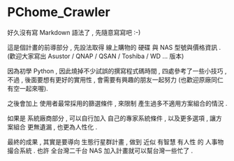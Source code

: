 # PChome_Crawler

好久沒有寫 Markdown 語法了 , 先隨意寫寫吧 :-)

這是個計畫的前導部分 , 先設法取得 線上購物的 硬碟 與 NAS 型號與價格資訊 .
(歡迎大家寫出 Asustor / QNAP / QSAN / Toshiba / WD ... 版本)

因為初學 Python , 因此燒掉不少試誤的撰寫程式碼時間 , 四處參考了一些小技巧 , 
不過 , 後面要想有更好的實用性 , 會需要有興趣的朋友一起努力 (也歡迎原廠同仁有空一起來喔).

之後會加上 使用者最常採用的篩選條件 , 來限制 產生過多不適用方案組合的情況 .

如果是 系統廠商部分 , 可以自行加入 自己的專家系統條件 , 以及更多選項 , 讓方案組合
更無遺漏 , 也更為人性化 .

最終的成果 , 其實是要導向 生態行星群計畫 , 做到 近似 有智慧 有人性 的 人事物 撮合系統 .
也許 全台灣二千台 NAS 加入計畫就可以幫台灣一些忙了 .
